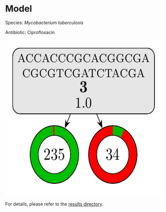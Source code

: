 
# Model

Species: *Mycobacterium tuberculosis*

Antibiotic: Ciprofloxacin

<img src="./model.png" width=500 height=500 />

For details, please refer to the [results directory](../../../../../results/cart_b/mycobacterium%20tuberculosis/ciprofloxacin/repeat_2/).


